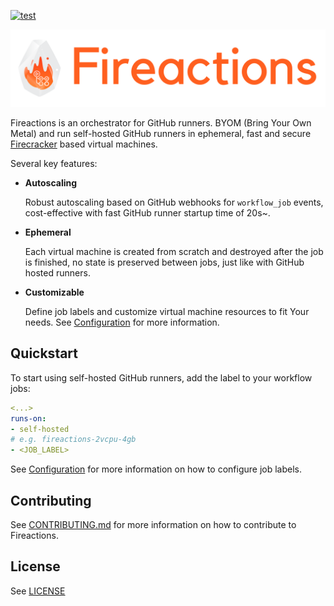 [![test](https://github.com/hostinger/fireactions/actions/workflows/test.yaml/badge.svg?branch=main)](https://github.com/hostinger/fireactions/actions/workflows/test.yaml)

![Banner](docs/banner.png)

Fireactions is an orchestrator for GitHub runners. BYOM (Bring Your Own Metal) and run self-hosted GitHub runners in ephemeral, fast and secure [Firecracker](https://firecracker-microvm.github.io/) based virtual machines.

Several key features:

- **Autoscaling**

  Robust autoscaling based on GitHub webhooks for `workflow_job` events, cost-effective with fast GitHub runner startup time of 20s~.

- **Ephemeral**

  Each virtual machine is created from scratch and destroyed after the job is finished, no state is preserved between jobs, just like with GitHub hosted runners.

- **Customizable**

  Define job labels and customize virtual machine resources to fit Your needs. See [Configuration](./docs/configuration.md) for more information.

## Quickstart

To start using self-hosted GitHub runners, add the label to your workflow jobs:

```yaml
<...>
runs-on:
- self-hosted
# e.g. fireactions-2vcpu-4gb
- <JOB_LABEL>
```

See [Configuration](./docs//configuration.md) for more information on how to configure job labels.

## Contributing

See [CONTRIBUTING.md](CONTRIBUTING.md) for more information on how to contribute to Fireactions.

## License

See [LICENSE](LICENSE)
